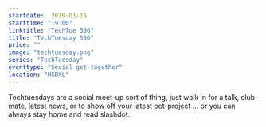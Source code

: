 ```yaml
---
startdate:  2019-01-15
starttime: "19:00"
linktitle: "TechTue 506"
title: "TechTuesday 506"
price: ""
image: "techtuesday.png"
series: "TechTuesday"
eventtype: "Social get-together"
location: "HSBXL"
---
```


Techtuesdays are a social meet-up sort of thing, just walk in for a talk, club-mate, latest news, or to show off your latest pet-project ... or you can always stay home and read slashdot.
